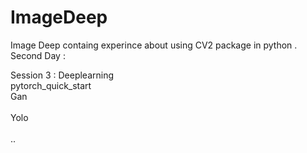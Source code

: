 # ImageDeep  
Image Deep containg experince about using CV2 package in python .</br> 
Second Day :</br>       
     
  
 Session 3 : Deeplearning </br> 
      pytorch_quick_start </br> 
 Gan</br>   
 Yolo </br>   
 ..

